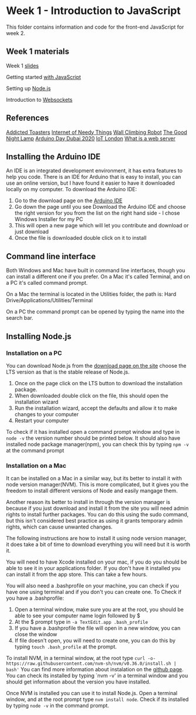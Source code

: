 # Week 1 - Introduction to JavaScript
This folder contains information and code for the front-end JavaScript for week 2.

## Week 1 materials
Week 1 [slides](https://developdata.github.io/unit3_slides/week_02/#0)

Getting started [with JavaScript]( https://glitch.com/edit/#!/start-javascript)

Setting up [Node.js]( https://glitch.com/edit/#!/start-nodeapp)

Introduction to [Websockets]( https://glitch.com/edit/#!/start-sockets)

## References
[Addicted Toasters](http://www.haque.co.uk/addictedtoasters.php)
[Internet of Needy Things](http://nyethompson.net/works/internet-of-needy-things.html)
[Wall Climbing Robot](https://www.youtube.com/watch?v=K0D942Kqh9A&feature=emb_logo)
[The Good Night Lamp](http://goodnightlamp.com/)
[Arduino Day Dubai 2020](https://www.youtube.com/watch?v=UeixeZ5fL1M)
[IoT London](https://www.meetup.com/iotlondon/)
[What is a web server](https://developer.mozilla.org/en-US/docs/Learn/Common_questions/What_is_a_web_server)


## Installing the Arduino IDE
An IDE is an integrated development environment, it has extra features to help you code. There is an IDE for Arduino that is easy to install, you can use an online version, but I have found it easier to have it downloaded locally on my computer. To download the Arduino IDE:

1. Go to the download page on the [Arduino IDE](https://www.arduino.cc/en/Main/Software)
2. Go down the page until you see Download the Arduino IDE and choose the right version for you from the list on the right hand side - I chose Windows Installer for my PC
3. This will open a new page which will let you contribute and download or just download
4. Once the file is downloaded double click on it to install

## Command line interface
Both Windows and Mac have built in command line interfaces, though you can install a different one if you prefer. On a Mac it's called Terminal, and on a PC it's called command prompt.

On a Mac the terminal is located in the Utilities folder, the path is:
Hard Drive/Applications/Utilities/Terminal

On a PC the command prompt can be opened by typing the name into the search bar.

## Installing Node.js

### Installation on a PC
You can download Node.js from the [download page on the site](https://nodejs.org/en/) choose the LTS version as that is the stable release of Node.js.
1. Once on the page click on the LTS button to download the installation package.
2. When downloaded double click on the file, this should open the installation wizard
3. Run the installation wizard, accept the defaults and allow it to make changes to your computer
4. Restart your computer

To check if it has installed open a command prompt window and type in `node -v` the version number should be printed below. It should also have installed node package manager(npm), you can check this by typing `npm -v` at the command prompt

### Installation on a Mac
It can be installed on a Mac in a similar way, but its better to install it with node version manager(NVM). This is more complicated, but it gives you the freedom to install different versions of Node and easily mangage them.

Another reason its better to install in through the version manager is because if you just download and install it from the site you will need admin rights to install further packages. You can do this using the sudo command, but this isn't considered best practice as using it grants temporary admin rights, which can cause unwanted changes.

The following instructions are how to install it using node version manager, it does take a bit of time to download everything you will need but it is worth it.

You will need to have Xcode installed on your mac, if you do you should be able to see it in your applications folder. If you don't have it installed you can install it from the app store. This can take a few hours.

You will also need a .bashprofile on your machine, you can check if you have one using terminal and if you don't you can create one. To Check if you have a .bashprofile:
1. Open a terminal window, make sure you are at the root, you should be able to see your computer name login followed by $
2. At the $ prompt type in `-a TextEdit.app .bash_profile`
3. If you have a .bashprofile the file will open in a new window, you can close the window
4. If file doesn't open, you will need to create one, you can do this by typing `touch .bash_profile` at the prompt.

To install NVM, in a terminal window, at the root type `curl -o- https://raw.githubusercontent.com/nvm-sh/nvm/v0.36.0/install.sh | bash'` You can find more information about instalation on the [github page](https://github.com/nvm-sh/nvm). You can check its installed by typing `nvm -v' in a terminal window and you should get information about the version you have installed.

Once NVM is installed you can use it to install Node.js. Open a terminal window, and at the root prompt type `nvm install node`. Check if its installed by typing `node -v` in the command prompt.







